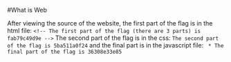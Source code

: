 #What is Web

After viewing the source of the website, the first part of the flag is in the html file:
`<!-- The first part of the flag (there are 3 parts) is fab79c49d9e -->`
The second part of the flag is in the css:
`The second part of the flag is 5ba511a0f24`
and the final part is in the javascript file:
` * The final part of the flag is 36308e33e85`